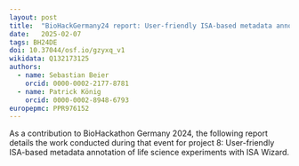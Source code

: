 ```yaml
---
layout: post
title:  "BioHackGermany24 report: User-friendly ISA-based metadata annotation of life science experiments with ISA Wizard"
date:   2025-02-07
tags: BH24DE
doi: 10.37044/osf.io/gzyxq_v1
wikidata: Q132173125
authors:
  - name: Sebastian Beier
    orcid: 0000-0002-2177-8781
  - name: Patrick König
    orcid: 0000-0002-8948-6793
europepmc: PPR976152
---
```


As a contribution to BioHackathon Germany 2024, the following report details the work conducted during that event for project 8: User-friendly ISA-based metadata annotation of life science experiments with ISA Wizard.


